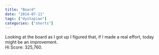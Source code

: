 ```yaml
---
title: "Board"
date: "2014-07-11"
tags: ["dystopian"]
categories: ["shorts"]
---
```


Looking at the board as I got up I figured that, if I made a real effort, today might be an improvement.  
Hi Score: 325,760.
